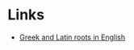 
# Links
* [Greek and Latin roots in English](https://en.wikipedia.org/wiki/List_of_Greek_and_Latin_roots_in_English/A–G)